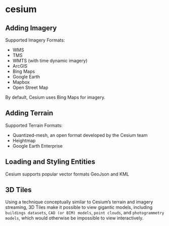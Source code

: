 # cesium

## Adding Imagery

Supported Imagery Formats:

- WMS
- TMS
- WMTS (with time dynamic imagery)
- ArcGIS
- Bing Maps
- Google Earth
- Mapbox
- Open Street Map

By default, Cesium uses Bing Maps for imagery.

## Adding Terrain

Supported Terrain Formats:

- Quantized-mesh, an open format developed by the Cesium team
- Heightmap
- Google Earth Enterprise

## Loading and Styling Entities

Cesium supports popular vector formats GeoJson and KML

## 3D Tiles

Using a technique conceptually similar to Cesium’s terrain and imagery streaming, 3D
Tiles make it possible to view gigantic models, including `buildings datasets`, `CAD (or BIM) models`, `point clouds`, and `photogrammetry models`, which would otherwise be
impossible to view interactively.

